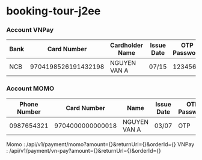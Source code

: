 # booking-tour-j2ee
### Account VNPay

| Bank  | Card Number         | Cardholder Name | Issue Date | OTP Password |
|-------|---------------------|------------------|------------|--------------|
| NCB   | 9704198526191432198 | NGUYEN VAN A   | 07/15      | 123456       |


### Account MOMO

| Phone Number  | Card Number         |  Name | Issue Date | OTP Password |
|--------------|---------------------|------------------|------------|--------------|
| 0987654321   | 9704000000000018 | NGUYEN VAN A   | 03/07      | OTP       |

Momo : /api/v1/payment/momo?amount={}&returnUrl={}&orderId={}
VNPay : /api/v1/payment/vn-pay?amount={}&returnUrl={}&orderId={}
